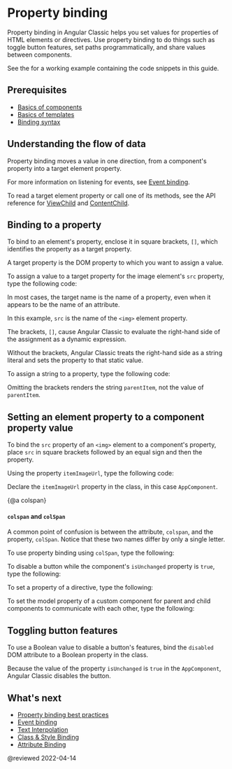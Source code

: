 # Property binding

Property binding in Angular Classic helps you set values for properties of HTML elements or directives. Use property binding to do things such as toggle button features, set paths programmatically, and share values between components.

<div class="alert is-helpful">

See the <live-example></live-example> for a working example containing the code snippets in this guide.

</div>

## Prerequisites

* [Basics of components](guide/architecture-components)
* [Basics of templates](guide/glossary#template)
* [Binding syntax](guide/binding-syntax)

## Understanding the flow of data

Property binding moves a value in one direction, from a component's property into a target element property.

<div class="alert is-helpful">

For more information on listening for events, see [Event binding](guide/event-binding).

</div>

To read a target element property or call one of its methods, see the API reference for [ViewChild](api/core/ViewChild) and [ContentChild](api/core/ContentChild).

## Binding to a property

To bind to an element's property, enclose it in square brackets, `[]`, which identifies the property as a target property.

A target property is the DOM property to which you want to assign a value.

To assign a value to a target property for the image element's `src` property, type the following code:

<code-example path="property-binding/src/app/app.component.html" region="property-binding" header="src/app/app.component.html"></code-example>

In most cases, the target name is the name of a property, even when it appears to be the name of an attribute.

In this example, `src` is the name of the `<img>` element property.

<!-- vale Angular.Google_WordListSuggestions = NO -->

The brackets, `[]`, cause Angular Classic to evaluate the right-hand side of the assignment as a dynamic expression.

<!-- vale Angular.Google_WordListSuggestions = NO -->

Without the brackets, Angular Classic treats the right-hand side as a string literal and sets the property to that static value.

To assign a string to a property, type the following code:

<code-example path="property-binding/src/app/app.component.html" region="no-evaluation" header="src/app.component.html"></code-example>

Omitting the brackets renders the string `parentItem`, not the value of `parentItem`.

## Setting an element property to a component property value

To bind the `src` property of an `<img>` element to a component's property, place `src` in square brackets followed by an equal sign and then the property.

Using the property `itemImageUrl`, type the following code:

<code-example path="property-binding/src/app/app.component.html" region="property-binding" header="src/app/app.component.html"></code-example>

Declare the `itemImageUrl` property in the class, in this case `AppComponent`.

<code-example path="property-binding/src/app/app.component.ts" region="item-image" header="src/app/app.component.ts"></code-example>

{@a colspan}

#### `colspan` and `colSpan`

A common point of confusion is between the attribute, `colspan`, and the property, `colSpan`.  Notice that these two names differ by only a single letter.

To use property binding using `colSpan`, type the following:

<code-example path="attribute-binding/src/app/app.component.html" region="colSpan" header="src/app/app.component.html"></code-example>

To disable a button while the component's `isUnchanged` property is `true`, type the following:

<code-example path="property-binding/src/app/app.component.html" region="disabled-button" header="src/app/app.component.html"></code-example>

To set a property of a directive, type the following:

<code-example path="property-binding/src/app/app.component.html" region="class-binding" header="src/app/app.component.html"></code-example>

To set the model property of a custom component for parent and child components to communicate with each other, type the following:

<code-example path="property-binding/src/app/app.component.html" region="model-property-binding" header="src/app/app.component.html"></code-example>

## Toggling button features

<!-- vale Angular.Google_WordListSuggestions = NO -->

To use a Boolean value to disable a button's features, bind the `disabled` DOM attribute to a Boolean property in the class.

<!-- vale Angular.Google_WordListSuggestions = YES -->

<code-example path="property-binding/src/app/app.component.html" region="disabled-button" header="src/app/app.component.html"></code-example>

Because the value of the property `isUnchanged` is `true` in the `AppComponent`, Angular Classic disables the button.

<code-example path="property-binding/src/app/app.component.ts" region="boolean" header="src/app/app.component.ts"></code-example>

## What's next

* [Property binding best practices](guide/property-binding-best-practices)
* [Event binding](guide/event-binding)
* [Text Interpolation](guide/interpolation)
* [Class & Style Binding](guide/class-binding)
* [Attribute Binding](guide/attribute-binding)

@reviewed 2022-04-14
